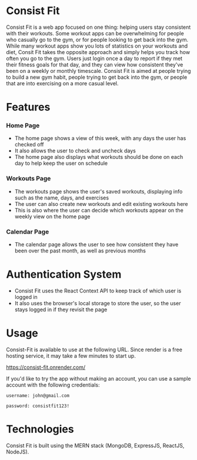 # Consist Fit
Consist Fit is a web app focused on one thing: helping users stay consistent with their workouts. Some workout apps can be overwhelming for people who casually go to the gym, or for people looking to get back into the gym. While many workout apps show you lots of statistics on your workouts and diet, Consit Fit takes the opposite approach and simply helps you track how often you go to the gym. Users just login once a day to report if they met their fitness goals for that day, and they can view how consistent they've been on a weekly or monthly timescale. Consist Fit is aimed at people trying to build a new gym habit, people trying to get back into the gym, or people that are into exercising on a more casual level.

# Features

### Home Page
* The home page shows a view of this week, with any days the user has checked off
* It also allows the user to check and uncheck days
* The home page also displays what workouts should be done on each day to help keep the user on schedule

### Workouts Page
* The workouts page shows the user's saved workouts, displaying info such as the name, days, and exercises
* The user can also create new workouts and edit existing workouts here
* This is also where the user can decide which workouts appear on the weekly view on the home page

### Calendar Page
* The calendar page allows the user to see how consistent they have been over the past month, as well as previous months

# Authentication System
* Consist Fit uses the React Context API to keep track of which user is logged in
* It also uses the browser's local storage to store the user, so the user stays logged in if they revisit the page

# Usage
Consist-Fit is available to use at the following URL. Since render is a free hosting service, it may take a few minutes to start up.

https://consist-fit.onrender.com/

If you'd like to try the app without making an account, you can use a sample account with the following credentials:

`username: john@gmail.com`

`password: consistfit123!`

# Technologies
Consist Fit is built using the MERN stack (MongoDB, ExpressJS, ReactJS, NodeJS).
